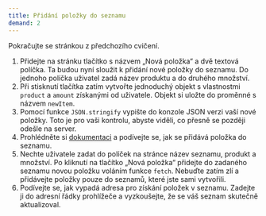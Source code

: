 ```yaml
---
title: Přidání položky do seznamu
demand: 2
---
```


Pokračujte se stránkou z předchozího cvičení.

1. Přidejte na stránku tlačítko s názvem „Nová položka“ a dvě textová políčka. Ta budou nyní sloužit k přidání nové položky do seznamu. Do jednoho políčka uživatel zadá název produktu a do druhého množství.
1. Při stisknutí tlačítka zatím vytvořte jednoduchý objekt s vlastnostmi `product` a `amount` získanými od uživatele. Objekt si uložte do proměnné s názvem `newItem`.
1. Pomocí funkce `JSON.stringify` vypište do konzole JSON verzi vaší nové položky. Toto je pro vaši kontrolu, abyste viděli, co přesně se později odešle na server.
1. Prohlédněte si [dokumentaci](https://apps.kodim.cz/daweb/shoplist/) a podívejte se, jak se přidává položka do seznamu.
1. Nechte uživatele zadat do políček na stránce název seznamu, produkt a množství. Po kliknutí na tlačítko „Nová položka“ přidejte do zadaného seznamu novou položku voláním funkce `fetch`. Nebuďte zatím zlí a přidávejte položky pouze do seznamů, které jste sami vytvořili.
1. Podívejte se, jak vypadá adresa pro získání položek v seznamu. Zadejte ji do adresní řádky prohlížeče a vyzkoušejte, že se váš seznam skutečně aktualizoval.
